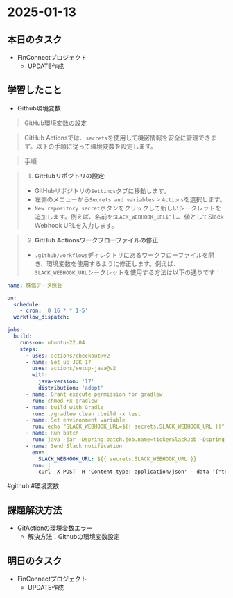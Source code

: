 # 2025-01-13

## 本日のタスク
- FinConnectプロジェクト
  - UPDATE作成
  
## 学習したこと
- Github環境変数
> GitHub環境変数の設定

>GitHub Actionsでは、`secrets`を使用して機密情報を安全に管理できます。以下の手順に従って環境変数を設定します。

> 手順

>1. **GitHubリポジトリの設定**:
>  - GitHubリポジトリの`Settings`タブに移動します。
>  - 左側のメニューから`Secrets and variables` > `Actions`を選択します。
>  - `New repository secret`ボタンをクリックして新しいシークレットを追加します。例えば、名前を`SLACK_WEBHOOK_URL`にし、値としてSlack Webhook URLを入力します。

>2. **GitHub Actionsワークフローファイルの修正**:
>  - `.github/workflows`ディレクトリにあるワークフローファイルを開き、環境変数を使用するように修正します。例えば、`SLACK_WEBHOOK_URL`シークレットを使用する方法は以下の通りです：

```yaml
name: 株価データ照会

on:
  schedule:
    - cron: '0 16 * * 1-5'
  workflow_dispatch:

jobs:
  build:
    runs-on: ubuntu-22.04
    steps:
      - uses: actions/checkout@v2
      - name: Set up JDK 17
        uses: actions/setup-java@v2
        with:
          java-version: '17'
          distribution: 'adopt'
      - name: Grant execute permission for gradlew
        run: chmod +x gradlew
      - name: build with Gradle
        run: ./gradlew clean :build -x test
      - name: Set environment variable
        run: echo "SLACK_WEBHOOK_URL=${{ secrets.SLACK_WEBHOOK_URL }}" >> $GITHUB_ENV
      - name: Run batch
        run: java -jar -Dspring.batch.job.name=tickerSlackJob -Dspring.profiles.active=github ./build/libs/stockAutomation-0.0.1-SNAPSHOT.jar stock=9449
      - name: Send Slack notification
        env:
          SLACK_WEBHOOK_URL: ${{ secrets.SLACK_WEBHOOK_URL }}
        run: |
          curl -X POST -H 'Content-type: application/json' --data '{"text":"Build completed successfully!"}' $SLACK_WEBHOOK_URL

```
#github #環境変数

## 課題解決方法
- GitActionの環境変数エラー
  - 解決方法：Githubの環境変数設定

## 明日のタスク
- FinConnectプロジェクト
  - UPDATE作成
